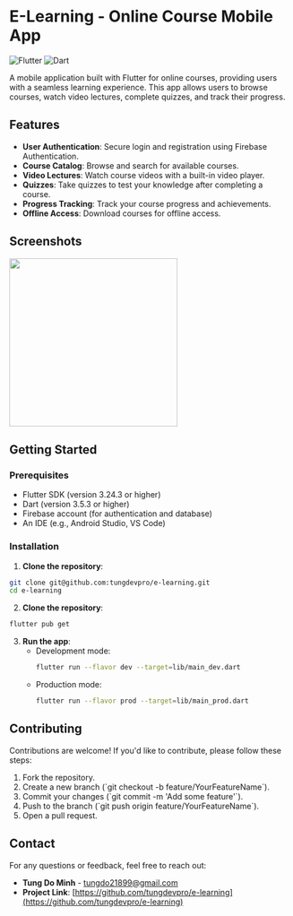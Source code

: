 # E-Learning - Online Course Mobile App

![Flutter](https://img.shields.io/badge/Flutter-%2302569B.svg?style=for-the-badge&logo=Flutter&logoColor=white)
![Dart](https://img.shields.io/badge/Dart-%230175C2.svg?style=for-the-badge&logo=Dart&logoColor=white)

A mobile application built with Flutter for online courses, providing users with a seamless learning experience. This app allows users to browse courses, watch video lectures, complete quizzes, and track their progress.

## Features

- **User Authentication**: Secure login and registration using Firebase Authentication.
- **Course Catalog**: Browse and search for available courses.
- **Video Lectures**: Watch course videos with a built-in video player.
- **Quizzes**: Take quizzes to test your knowledge after completing a course.
- **Progress Tracking**: Track your course progress and achievements.
- **Offline Access**: Download courses for offline access.

## Screenshots


<img src="https://github.com/tungdevpro/e-learning/blob/main/screenshots/IMG_F7886A227CBF-1.jpeg?raw=true" width="300" />



## Getting Started

### Prerequisites

- Flutter SDK (version 3.24.3 or higher)
- Dart (version 3.5.3 or higher)
- Firebase account (for authentication and database)
- An IDE (e.g., Android Studio, VS Code)

### Installation

1. **Clone the repository**:
```bash
git clone git@github.com:tungdevpro/e-learning.git
cd e-learning
```

2. **Clone the repository**:
```bash
flutter pub get
```

3. **Run the app**:
    - Development mode:
        ```bash
        flutter run --flavor dev --target=lib/main_dev.dart
        ```
    - Production mode:
        ```bash
        flutter run --flavor prod --target=lib/main_prod.dart
        ```

## Contributing

Contributions are welcome! If you'd like to contribute, please follow these steps:

1. Fork the repository.
2. Create a new branch (\`git checkout -b feature/YourFeatureName\`).
3. Commit your changes (\`git commit -m 'Add some feature'\`).
4. Push to the branch (\`git push origin feature/YourFeatureName\`).
5. Open a pull request.


## Contact

For any questions or feedback, feel free to reach out:

- **Tung Do Minh** - [tungdo21899@gmail.com](mailto:tungdo21899@gmail.com)
- **Project Link**: [https://github.com/tungdevpro/e-learning](https://github.com/tungdevpro/e-learning)